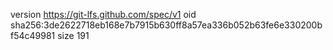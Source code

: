 version https://git-lfs.github.com/spec/v1
oid sha256:3de2622718eb168e7b7915b630ff8a57ea336b052b63fe6e330200bf54c49981
size 191
